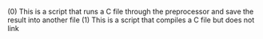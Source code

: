 (0) This is a script that runs a C file through the preprocessor and save the result into another file
(1) This is a script that compiles a C file but does not link
